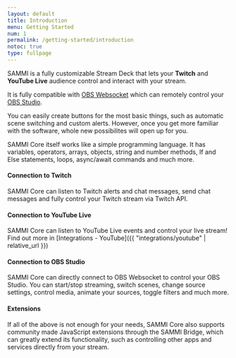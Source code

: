 ```yaml
---
layout: default
title: Introduction
menu: Getting Started
num: 1
permalink: /getting-started/introduction
notoc: true
type: fullpage
---
```


<p class="lb-lead">SAMMI is a fully customizable Stream Deck that lets your <b>Twitch</b> and <b>YouTube Live</b> audience control and interact with your stream. </p>

It is fully compatible with [OBS Websocket](https://obsproject.com/forum/resources/obs-websocket-remote-control-obs-studio-from-websockets.466/) which can remotely control your [OBS Studio](https://obsproject.com/).

You can easily create buttons for the most basic things, such as automatic scene switching and custom alerts. However, once you get more familiar with the software, whole new possibilites will open up for you. 

SAMMI Core itself works like a simple programming language. It has variables, operators, arrays, objects, string and number methods, If and Else statements, loops, async/await commands and much more.

#### Connection to Twitch

SAMMI Core can listen to Twitch alerts and chat messages, send chat messages and fully control your Twitch stream via Twitch API. 

#### Connection to YouTube Live

SAMMI Core can listen to YouTube Live events and control your live stream! Find out more in
[Integrations - YouTube]({{ "integrations/youtube" | relative_url }})

#### Connection to OBS Studio

SAMMI Core can directly connect to OBS Websocket to control your OBS Studio. You can start/stop streaming, switch scenes, change source settings, control media, animate your sources, toggle filters and much more. 

#### Extensions

If all of the above is not enough for your needs, SAMMI Core also supports community made JavaScript extensions through the SAMMI Bridge, which can greatly extend its functionality, such as controlling other apps and services directly from your stream.
